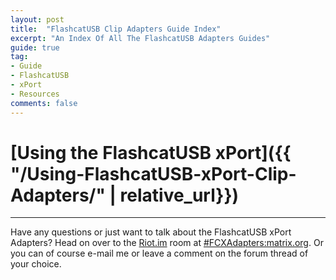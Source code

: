```yaml
---
layout: post
title:  "FlashcatUSB Clip Adapters Guide Index"
excerpt: "An Index Of All The FlashcatUSB Adapters Guides"
guide: true
tag:
- Guide
- FlashcatUSB
- xPort
- Resources
comments: false
---
```


# [Using the FlashcatUSB xPort]({{ "/Using-FlashcatUSB-xPort-Clip-Adapters/" | relative_url}})

---

Have any questions or just want to talk about the FlashcatUSB xPort Adapters? Head on over to the [Riot.im](https://riot.im) room at [#FCXAdapters:matrix.org](https://riot.im/app/#/room/#FCXAdapters:matrix.org). Or you can of course e-mail me or leave a comment on the forum thread of your choice.
